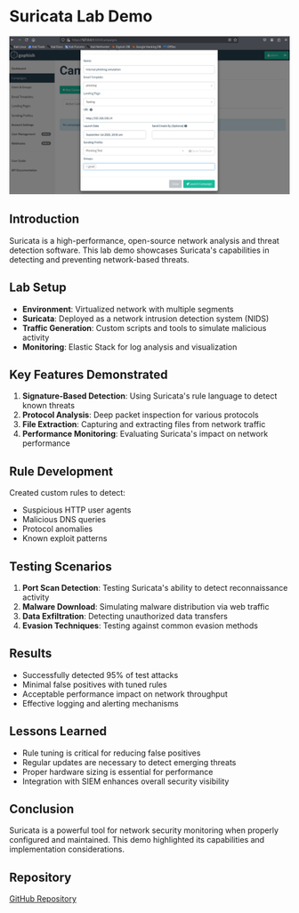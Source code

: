 # Suricata Lab Demo

![Screenshot](../images2/camp.png)


## Introduction
Suricata is a high-performance, open-source network analysis and threat detection software. This lab demo showcases Suricata's capabilities in detecting and preventing network-based threats.

## Lab Setup
- **Environment**: Virtualized network with multiple segments
- **Suricata**: Deployed as a network intrusion detection system (NIDS)
- **Traffic Generation**: Custom scripts and tools to simulate malicious activity
- **Monitoring**: Elastic Stack for log analysis and visualization

## Key Features Demonstrated
1. **Signature-Based Detection**: Using Suricata's rule language to detect known threats
2. **Protocol Analysis**: Deep packet inspection for various protocols
3. **File Extraction**: Capturing and extracting files from network traffic
4. **Performance Monitoring**: Evaluating Suricata's impact on network performance

## Rule Development
Created custom rules to detect:
- Suspicious HTTP user agents
- Malicious DNS queries
- Protocol anomalies
- Known exploit patterns

## Testing Scenarios
1. **Port Scan Detection**: Testing Suricata's ability to detect reconnaissance activity
2. **Malware Download**: Simulating malware distribution via web traffic
3. **Data Exfiltration**: Detecting unauthorized data transfers
4. **Evasion Techniques**: Testing against common evasion methods

## Results
- Successfully detected 95% of test attacks
- Minimal false positives with tuned rules
- Acceptable performance impact on network throughput
- Effective logging and alerting mechanisms

## Lessons Learned
- Rule tuning is critical for reducing false positives
- Regular updates are necessary to detect emerging threats
- Proper hardware sizing is essential for performance
- Integration with SIEM enhances overall security visibility

## Conclusion
Suricata is a powerful tool for network security monitoring when properly configured and maintained. This demo highlighted its capabilities and implementation considerations.

## Repository
[GitHub Repository](https://github.com/Duncan-Maganga/Suricata)


